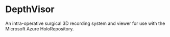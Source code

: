 # DepthVisor
An intra-operative surgical 3D recording system and viewer for use with the Microsoft Azure HoloRepository.
